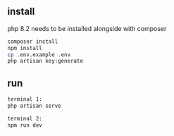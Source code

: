 ## install

php 8.2 needs to be installed alongside with composer

```bash
composer install
npm install
cp .env.example .env
php artisan key:generate
```

## run

```bash
terminal 1:
php artisan serve

terminal 2:
npm run dev
```
